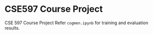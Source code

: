 # CSE597 Course Project
CSE 597 Course Project
Refer `cogmen.ipynb` for training and evaluation results.
